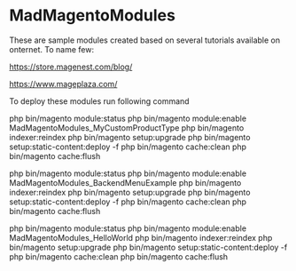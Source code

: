 # MadMagentoModules

These are sample modules created based on several tutorials available on onternet. To name few:

https://store.magenest.com/blog/

https://www.mageplaza.com/

To deploy these modules run following command


php bin/magento module:status
php bin/magento module:enable MadMagentoModules_MyCustomProductType
php bin/magento indexer:reindex
php bin/magento setup:upgrade
php bin/magento setup:static-content:deploy -f
php bin/magento cache:clean
php bin/magento cache:flush



php bin/magento module:status
php bin/magento module:enable MadMagentoModules_BackendMenuExample
php bin/magento indexer:reindex
php bin/magento setup:upgrade
php bin/magento setup:static-content:deploy -f
php bin/magento cache:clean
php bin/magento cache:flush


php bin/magento module:status
php bin/magento module:enable MadMagentoModules_HelloWorld
php bin/magento indexer:reindex
php bin/magento setup:upgrade
php bin/magento setup:static-content:deploy -f
php bin/magento cache:clean
php bin/magento cache:flush
